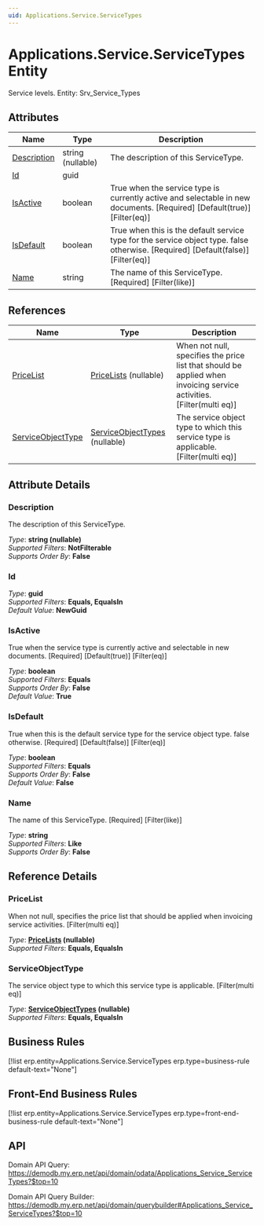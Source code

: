 ```yaml
---
uid: Applications.Service.ServiceTypes
---
```

# Applications.Service.ServiceTypes Entity

Service levels. Entity: Srv_Service_Types

## Attributes

| Name | Type | Description |
| ---- | ---- | --- |
| [Description](Applications.Service.ServiceTypes.md#description) | string (nullable) | The description of this ServiceType. 
| [Id](Applications.Service.ServiceTypes.md#id) | guid |  
| [IsActive](Applications.Service.ServiceTypes.md#isactive) | boolean | True when the service type is currently active and selectable in new documents. [Required] [Default(true)] [Filter(eq)] 
| [IsDefault](Applications.Service.ServiceTypes.md#isdefault) | boolean | True when this is the default service type for the service object type. false otherwise. [Required] [Default(false)] [Filter(eq)] 
| [Name](Applications.Service.ServiceTypes.md#name) | string | The name of this ServiceType. [Required] [Filter(like)] 

## References

| Name | Type | Description |
| ---- | ---- | --- |
| [PriceList](Applications.Service.ServiceTypes.md#pricelist) | [PriceLists](Crm.PriceLists.md) (nullable) | When not null, specifies the price list that should be applied when invoicing service activities. [Filter(multi eq)] |
| [ServiceObjectType](Applications.Service.ServiceTypes.md#serviceobjecttype) | [ServiceObjectTypes](Applications.Service.ServiceObjectTypes.md) (nullable) | The service object type to which this service type is applicable. [Filter(multi eq)] |


## Attribute Details

### Description

The description of this ServiceType.

_Type_: **string (nullable)**  
_Supported Filters_: **NotFilterable**  
_Supports Order By_: **False**  

### Id

_Type_: **guid**  
_Supported Filters_: **Equals, EqualsIn**  
_Default Value_: **NewGuid**  

### IsActive

True when the service type is currently active and selectable in new documents. [Required] [Default(true)] [Filter(eq)]

_Type_: **boolean**  
_Supported Filters_: **Equals**  
_Supports Order By_: **False**  
_Default Value_: **True**  

### IsDefault

True when this is the default service type for the service object type. false otherwise. [Required] [Default(false)] [Filter(eq)]

_Type_: **boolean**  
_Supported Filters_: **Equals**  
_Supports Order By_: **False**  
_Default Value_: **False**  

### Name

The name of this ServiceType. [Required] [Filter(like)]

_Type_: **string**  
_Supported Filters_: **Like**  
_Supports Order By_: **False**  


## Reference Details

### PriceList

When not null, specifies the price list that should be applied when invoicing service activities. [Filter(multi eq)]

_Type_: **[PriceLists](Crm.PriceLists.md) (nullable)**  
_Supported Filters_: **Equals, EqualsIn**  

### ServiceObjectType

The service object type to which this service type is applicable. [Filter(multi eq)]

_Type_: **[ServiceObjectTypes](Applications.Service.ServiceObjectTypes.md) (nullable)**  
_Supported Filters_: **Equals, EqualsIn**  



## Business Rules

[!list erp.entity=Applications.Service.ServiceTypes erp.type=business-rule default-text="None"]

## Front-End Business Rules

[!list erp.entity=Applications.Service.ServiceTypes erp.type=front-end-business-rule default-text="None"]

## API

Domain API Query:
<https://demodb.my.erp.net/api/domain/odata/Applications_Service_ServiceTypes?$top=10>

Domain API Query Builder:
<https://demodb.my.erp.net/api/domain/querybuilder#Applications_Service_ServiceTypes?$top=10>

